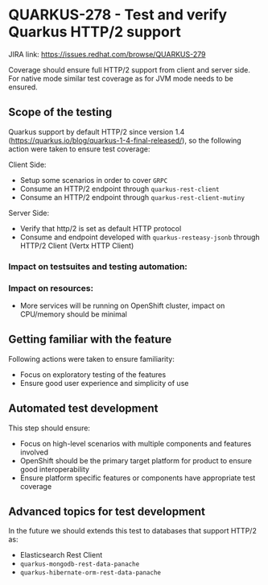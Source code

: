 # QUARKUS-278 - Test and verify Quarkus HTTP/2 support

JIRA link: https://issues.redhat.com/browse/QUARKUS-279

Coverage should ensure full HTTP/2 support from client and server side.
For native mode similar test coverage as for JVM mode needs to be ensured.

## Scope of the testing
Quarkus support by default HTTP/2 since version 1.4 (https://quarkus.io/blog/quarkus-1-4-final-released/), so the following action were taken to ensure test coverage:

Client Side:

- Setup some scenarios in order to cover `GRPC` 
- Consume an HTTP/2 endpoint through `quarkus-rest-client`
- Consume an HTTP/2 endpoint through `quarkus-rest-client-mutiny`

Server Side:
- Verify that http/2 is set as default HTTP protocol
- Consume and endpoint developed with `quarkus-resteasy-jsonb` through HTTP/2 Client (Vertx HTTP Client)

### Impact on testsuites and testing automation:


### Impact on resources:
 - More services will be running on OpenShift cluster, impact on CPU/memory should be minimal
 
## Getting familiar with the feature
Following actions were taken to ensure familiarity:
 - Focus on exploratory testing of the features
 - Ensure good user experience and simplicity of use
 
## Automated test development
This step should ensure:
 - Focus on high-level scenarios with multiple components and features involved
 - OpenShift should be the primary target platform for product to ensure good interoperability
 - Ensure platform specific features or components have appropriate test coverage

## Advanced topics for test development
In the future we should extends this test to databases that support HTTP/2 as:
 - Elasticsearch Rest Client
 - `quarkus-mongodb-rest-data-panache`
 - `quarkus-hibernate-orm-rest-data-panache`
